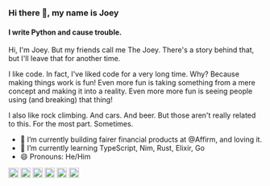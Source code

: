 ### Hi there 👋, my name is Joey
#### I write Python and cause trouble.
Hi, I'm Joey. But my friends call me The Joey. There's a story behind that, but I'll leave that for another time.

I like code. In fact, I've liked code for a very long time. Why? Because making things work is fun! Even more fun is taking something from a mere concept and making it into a reality. Even more more fun is seeing people using (and breaking) that thing!

I also like rock climbing. And cars. And beer. But those aren't really related to this. For the most part. Sometimes.

- 🔭 I’m currently building fairer financial products at @Affirm, and loving it.
- 🌱 I’m currently learning TypeScript, Nim, Rust, Elixir, Go 
- 😄 Pronouns: He/Him 


[<img src='https://cdn.jsdelivr.net/npm/simple-icons@3.0.1/icons/github.svg' alt='github' height='20'>](https://github.com/tarkatronic)
[<img src='https://cdn.jsdelivr.net/npm/simple-icons@3.0.1/icons/linkedin.svg' alt='linkedin' height='20'>](https://www.linkedin.com/in/joewilhelm/)
[<img src='https://cdn.jsdelivr.net/npm/simple-icons@3.0.1/icons/facebook.svg' alt='facebook' height='20'>](https://www.facebook.com/TheJoeyW)
[<img src='https://cdn.jsdelivr.net/npm/simple-icons@3.0.1/icons/instagram.svg' alt='instagram' height='20'>](https://www.instagram.com/thejoeyaz/)
[<img src='https://cdn.jsdelivr.net/npm/simple-icons@3.0.1/icons/twitter.svg' alt='twitter' height='20'>](https://twitter.com/mrbeersnob)
[<img src='https://cdn.jsdelivr.net/npm/simple-icons@3.0.1/icons/stackoverflow.svg' alt='stackoverflow' height='20'>](https://stackoverflow.com/users/1971587)  
